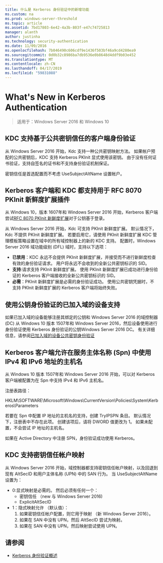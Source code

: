 ```yaml
---
title: 什么是 Kerberos 身份验证中的新增功能
ms.custom: na
ms.prod: windows-server-threshold
ms.topic: article
ms.assetid: 7bd17803-6e42-4a3b-803f-e47c74725813
manager: alanth
author: justinha
ms.technology: security-authentication
ms.date: 11/09/2016
ms.openlocfilehash: 7b046490c606cdf9e1436f503bf46a9cd4280ea9
ms.sourcegitcommit: 0d0b32c8986ba7db9536e0b8648d4ddf9b03e452
ms.translationtype: MT
ms.contentlocale: zh-CN
ms.lasthandoff: 04/17/2019
ms.locfileid: "59831088"
---
```

# <a name="whats-new-in-kerberos-authentication"></a>What's New in Kerberos Authentication

>适用于：Windows Server 2016 和 Windows 10

## <a name="kdc-support-for-public-key-trust-based-client-authentication"></a>KDC 支持基于公共密钥信任的客户端身份验证

从 Windows Server 2016 开始，Kdc 支持一种公共密钥映射方法。 如果帐户预配的公共密钥后，KDC 支持 Kerberos PKInit 显式使用该密钥。 由于没有任何证书验证，支持自签名的证书和不支持身份验证机制保证。

密钥信任是首选配置而不考虑 UseSubjectAltName 设置帐户。

## <a name="kerberos-client-and-kdc-support-for-rfc-8070-pkinit-freshness-extension"></a>Kerberos 客户端和 KDC 都支持用于 RFC 8070 PKInit 新鲜度扩展插件

从 Windows 10，版本 1607年和 Windows Server 2016 开始，Kerberos 客户端尝试[RFC 8070 PKInit 新鲜度扩展](https://datatracker.ietf.org/doc/draft-ietf-kitten-pkinit-freshness/)对于公钥基于登录。 

从 Windows Server 2016 开始，Kdc 可支持 PKInit 新鲜度扩展。 默认情况下，Kdc 不提供 PKInit 新鲜度扩展。 若要启用它，请使用 PKInit 新鲜度扩展 KDC 管理模板策略设置在域中的所有域控制器上的新的 KDC 支持。 配置时，Windows Server 2016 域功能级别 (DFL) 域时，支持以下选项：

- **已禁用**：KDC 永远不会提供 PKInit 新鲜度扩展，并接受而不进行新鲜度检查有效的身份验证请求。 用户将永远不会收到的全新公共密钥标识的 SID。
- **支持**:请求支持 PKInit 新鲜度扩展。 使用 PKInit 新鲜度扩展已成功进行身份验证的 Kerberos 客户端接收的全新公共密钥标识的 SID。
- **必需**：PKInit 新鲜度扩展是必需的身份验证成功。 使用公共密钥凭据时，不支持 PKInit 新鲜度扩展的 Kerberos 客户端将始终失败。

## <a name="domain-joined-device-support-for-authentication-using-public-key"></a>使用公钥身份验证的已加入域的设备支持

如果已加入域的设备能够注册其绑定的公钥和 Windows Server 2016 的域控制器 (DC) 从 Windows 10 版本 1507年和 Windows Server 2016，然后设备使用进行身份验证使用 Kerberos 身份验证的公钥Windows Server 2016 DC。 有关详细信息，请参阅[已加入域的设备公共密钥身份验证](Domain-joined-Device-Public-Key-Authentication.md)

## <a name="kerberos-clients-allow-ipv4-and-ipv6-address-hostnames-in-service-principal-names-spns"></a>Kerberos 客户端允许在服务主体名称 (Spn) 中使用 IPv4 和 IPv6 地址的主机名

从 Windows 10 版本 1507年和 Windows Server 2016 开始，可以对 Kerberos 客户端被配置为在 Spn 中支持 IPv4 和 IPv6 主机名。 

注册表路径：

HKLM\SOFTWARE\Microsoft\Windows\CurrentVersion\Policies\System\Kerberos\Parameters

若要在 Spn 中配置 IP 地址的主机名的支持，创建 TryIPSPN 条目。 默认情况下，注册表中不存在此项。 创建该项后，请将 DWORD 值更改为 1。 如果未配置，不会尝试 IP 地址的主机名。

如果在 Active Directory 中注册 SPN，身份验证成功使用 Kerberos。 

## <a name="kdc-support-for-key-trust-account-mapping"></a>KDC 支持密钥信任帐户映射

从 Windows Server 2016 开始，域控制器都支持密钥信任帐户映射，以及回退到现有 AltSecID 和用户主体名称 (UPN) 中的 SAN 行为。 当 UseSubjectAltName 设置为：

- 0:显式映射是必需的。 然后必须有任何一个：
    - 密钥信任 （new 与 Windows Server 2016)
    - ExplicitAltSecID
- 1：隐式映射允许 （默认值）：
    1. 如果密钥信任帐户配置，则它用于映射 （新 Windows Server 2016）。
    2. 如果在 SAN 中没有 UPN，然后 AltSecID 尝试为映射。
    3. 如果在 SAN 中没有 UPN，然后映射尝试使用 UPN。

## <a name="see-also"></a>请参阅

- [Kerberos 身份验证概述](kerberos-authentication-overview.md)
